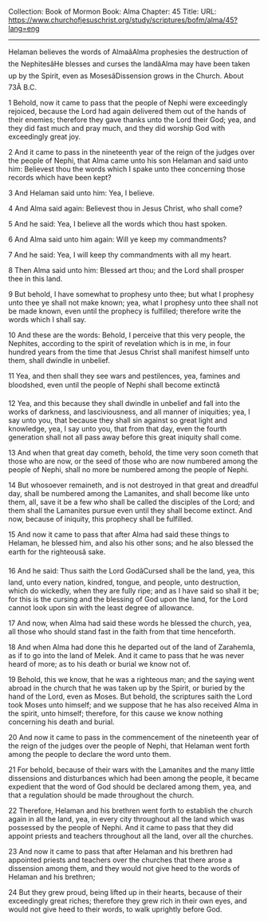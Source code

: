 Collection: Book of Mormon
Book: Alma
Chapter: 45
Title: 
URL: https://www.churchofjesuschrist.org/study/scriptures/bofm/alma/45?lang=eng

---

Helaman believes the words of AlmaâAlma prophesies the destruction of the NephitesâHe blesses and curses the landâAlma may have been taken up by the Spirit, even as MosesâDissension grows in the Church. About 73Â B.C.

1 Behold, now it came to pass that the people of Nephi were exceedingly rejoiced, because the Lord had again delivered them out of the hands of their enemies; therefore they gave thanks unto the Lord their God; yea, and they did fast much and pray much, and they did worship God with exceedingly great joy.

2 And it came to pass in the nineteenth year of the reign of the judges over the people of Nephi, that Alma came unto his son Helaman and said unto him: Believest thou the words which I spake unto thee concerning those records which have been kept?

3 And Helaman said unto him: Yea, I believe.

4 And Alma said again: Believest thou in Jesus Christ, who shall come?

5 And he said: Yea, I believe all the words which thou hast spoken.

6 And Alma said unto him again: Will ye keep my commandments?

7 And he said: Yea, I will keep thy commandments with all my heart.

8 Then Alma said unto him: Blessed art thou; and the Lord shall prosper thee in this land.

9 But behold, I have somewhat to prophesy unto thee; but what I prophesy unto thee ye shall not make known; yea, what I prophesy unto thee shall not be made known, even until the prophecy is fulfilled; therefore write the words which I shall say.

10 And these are the words: Behold, I perceive that this very people, the Nephites, according to the spirit of revelation which is in me, in four hundred years from the time that Jesus Christ shall manifest himself unto them, shall dwindle in unbelief.

11 Yea, and then shall they see wars and pestilences, yea, famines and bloodshed, even until the people of Nephi shall become extinctâ

12 Yea, and this because they shall dwindle in unbelief and fall into the works of darkness, and lasciviousness, and all manner of iniquities; yea, I say unto you, that because they shall sin against so great light and knowledge, yea, I say unto you, that from that day, even the fourth generation shall not all pass away before this great iniquity shall come.

13 And when that great day cometh, behold, the time very soon cometh that those who are now, or the seed of those who are now numbered among the people of Nephi, shall no more be numbered among the people of Nephi.

14 But whosoever remaineth, and is not destroyed in that great and dreadful day, shall be numbered among the Lamanites, and shall become like unto them, all, save it be a few who shall be called the disciples of the Lord; and them shall the Lamanites pursue even until they shall become extinct. And now, because of iniquity, this prophecy shall be fulfilled.

15 And now it came to pass that after Alma had said these things to Helaman, he blessed him, and also his other sons; and he also blessed the earth for the righteousâ sake.

16 And he said: Thus saith the Lord GodâCursed shall be the land, yea, this land, unto every nation, kindred, tongue, and people, unto destruction, which do wickedly, when they are fully ripe; and as I have said so shall it be; for this is the cursing and the blessing of God upon the land, for the Lord cannot look upon sin with the least degree of allowance.

17 And now, when Alma had said these words he blessed the church, yea, all those who should stand fast in the faith from that time henceforth.

18 And when Alma had done this he departed out of the land of Zarahemla, as if to go into the land of Melek. And it came to pass that he was never heard of more; as to his death or burial we know not of.

19 Behold, this we know, that he was a righteous man; and the saying went abroad in the church that he was taken up by the Spirit, or buried by the hand of the Lord, even as Moses. But behold, the scriptures saith the Lord took Moses unto himself; and we suppose that he has also received Alma in the spirit, unto himself; therefore, for this cause we know nothing concerning his death and burial.

20 And now it came to pass in the commencement of the nineteenth year of the reign of the judges over the people of Nephi, that Helaman went forth among the people to declare the word unto them.

21 For behold, because of their wars with the Lamanites and the many little dissensions and disturbances which had been among the people, it became expedient that the word of God should be declared among them, yea, and that a regulation should be made throughout the church.

22 Therefore, Helaman and his brethren went forth to establish the church again in all the land, yea, in every city throughout all the land which was possessed by the people of Nephi. And it came to pass that they did appoint priests and teachers throughout all the land, over all the churches.

23 And now it came to pass that after Helaman and his brethren had appointed priests and teachers over the churches that there arose a dissension among them, and they would not give heed to the words of Helaman and his brethren;

24 But they grew proud, being lifted up in their hearts, because of their exceedingly great riches; therefore they grew rich in their own eyes, and would not give heed to their words, to walk uprightly before God.
